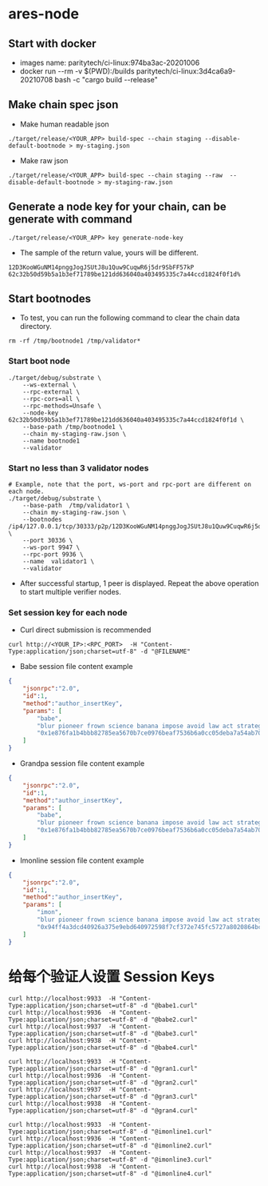 # ares-node

## Start with docker
* images name: paritytech/ci-linux:974ba3ac-20201006
* docker run --rm -v $(PWD):/builds paritytech/ci-linux:3d4ca6a9-20210708 bash -c "cargo build --release"

## Make chain spec json
* Make human readable json
```
./target/release/<YOUR_APP> build-spec --chain staging --disable-default-bootnode > my-staging.json

```
* Make raw json
```
./target/release/<YOUR_APP> build-spec --chain staging --raw  --disable-default-bootnode > my-staging-raw.json
```

## Generate a node key for your chain, can be generate with command
```
./target/release/<YOUR_APP> key generate-node-key
```

* The sample of the return value, yours will be different.
```
12D3KooWGuNM14pnggJogJSUtJ8u1Quw9CuqwR6j5dr9SbFF57kP
62c32b50d59b5a1b3ef71789be121dd636040a403495335c7a44ccd1824f0f1d%  
```

## Start bootnodes

* To test, you can run the following command to clear the chain data directory.
```
rm -rf /tmp/bootnode1 /tmp/validator*
```
### Start boot node
```
./target/debug/substrate \
    --ws-external \
    --rpc-external \
    --rpc-cors=all \
    --rpc-methods=Unsafe \
    --node-key 62c32b50d59b5a1b3ef71789be121dd636040a403495335c7a44ccd1824f0f1d \
    --base-path /tmp/bootnode1 \
    --chain my-staging-raw.json \
    --name bootnode1
    --validator 
```

### Start no less than 3 validator nodes
```
# Example, note that the port, ws-port and rpc-port are different on each node.
./target/debug/substrate \
    --base-path  /tmp/validator1 \
    --chain my-staging-raw.json \
    --bootnodes  /ip4/127.0.0.1/tcp/30333/p2p/12D3KooWGuNM14pnggJogJSUtJ8u1Quw9CuqwR6j5dr9SbFF57kP \
    --port 30336 \
    --ws-port 9947 \
    --rpc-port 9936 \
    --name  validator1 \
    --validator 
```
* After successful startup, 1 peer is displayed. Repeat the above operation to start multiple verifier nodes.

### Set session key for each node
* Curl direct submission is recommended
```curl
curl http://<YOUR_IP>:<RPC_PORT>  -H "Content-Type:application/json;charset=utf-8" -d "@FILENAME"
```

* Babe session file content example 
```json
{
    "jsonrpc":"2.0",
    "id":1,
    "method":"author_insertKey",
    "params": [
        "babe",
        "blur pioneer frown science banana impose avoid law act strategy have bronze//1//babe",
        "0x1e876fa1b4bbb82785ea5670b7ce0976beaf7536b6a0cc05deba7a54ab709421"
    ]
}
```

* Grandpa session file content example
```json
{
    "jsonrpc":"2.0",
    "id":1,
    "method":"author_insertKey",
    "params": [
        "babe",
        "blur pioneer frown science banana impose avoid law act strategy have bronze//1//babe",
        "0x1e876fa1b4bbb82785ea5670b7ce0976beaf7536b6a0cc05deba7a54ab709421"
    ]
}
```

* Imonline session file content example
```json
{
    "jsonrpc":"2.0",
    "id":1,
    "method":"author_insertKey",
    "params": [
        "imon",
        "blur pioneer frown science banana impose avoid law act strategy have bronze//1//im_online",
        "0x94ff4a3dcd40926a375e9ebd640972598f7cf372e745fc5727a8020864bcb850"
    ]
}

```

# 给每个验证人设置 Session Keys
``` babe session
curl http://localhost:9933  -H "Content-Type:application/json;charset=utf-8" -d "@babe1.curl"
curl http://localhost:9936  -H "Content-Type:application/json;charset=utf-8" -d "@babe2.curl"
curl http://localhost:9937  -H "Content-Type:application/json;charset=utf-8" -d "@babe3.curl"
curl http://localhost:9938  -H "Content-Type:application/json;charset=utf-8" -d "@babe4.curl"
```

```grandpa session
curl http://localhost:9933  -H "Content-Type:application/json;charset=utf-8" -d "@gran1.curl"
curl http://localhost:9936  -H "Content-Type:application/json;charset=utf-8" -d "@gran2.curl"
curl http://localhost:9937  -H "Content-Type:application/json;charset=utf-8" -d "@gran3.curl"
curl http://localhost:9938  -H "Content-Type:application/json;charset=utf-8" -d "@gran4.curl"
```

```imonline session
curl http://localhost:9933  -H "Content-Type:application/json;charset=utf-8" -d "@imonline1.curl"
curl http://localhost:9936  -H "Content-Type:application/json;charset=utf-8" -d "@imonline2.curl"
curl http://localhost:9937  -H "Content-Type:application/json;charset=utf-8" -d "@imonline3.curl"
curl http://localhost:9938  -H "Content-Type:application/json;charset=utf-8" -d "@imonline4.curl"
```
